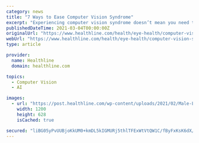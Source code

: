 ```yaml
---
category: news
title: "7 Ways to Ease Computer Vision Syndrome"
excerpt: "Experiencing computer vision syndrome doesn’t mean you need to completely give up your screen time, though. The way you view a digital screen can make a big difference. To learn more about ..."
publishedDateTime: 2021-03-04T00:00:00Z
originalUrl: "https://www.healthline.com/health/eye-health/computer-vision-syndrome"
webUrl: "https://www.healthline.com/health/eye-health/computer-vision-syndrome"
type: article

provider:
  name: Healthline
  domain: healthline.com

topics:
  - Computer Vision
  - AI

images:
  - url: "https://post.healthline.com/wp-content/uploads/2021/02/Male-Laptop-Indoor-Serious-1200x628-Facebook-1200x628.jpg"
    width: 1200
    height: 628
    isCached: true

secured: "liBG05yPvUUBjoKkUM0+kmDL5kIGMURj5thlTFExWtVtQW1C/fByFxKsK6dX/IR4tcMnkqHreIUUer+KVar7vx9hnYfc8vv9gBSZJR9joKKSLRroaqh4t3Rpevfry7yioiOfapPS8k5S60e9POvjxRKaMWdVyLx0kEbG3H3KEAaiIf80eAyc2ISi0ecYwgNBZmijcaKAQ0+tjYPxJpgzEZ1QgUUHctsD/3QwIb//U5na1ix0ycOv7nUIoniypEyFOrEw/UgQkTuw6jKpIGI9TPooaWiK/41wnnB54yOSFDRdB7U93D3JT23slKInbnX8DevImSDn4VrdJpwn51iDnlWDb4zOv8GxahAE2pImKxo=;s4/Tmgl25VqXRn3GBSl7BA=="
---
```


